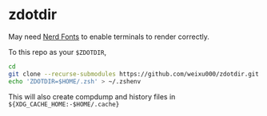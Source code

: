 # zdotdir

May need [Nerd Fonts](https://www.nerdfonts.com/font-downloads) to enable terminals to render correctly.

To this repo as your `$ZDOTDIR`,
```sh
cd
git clone --recurse-submodules https://github.com/weixu000/zdotdir.git .zsh
echo 'ZDOTDIR=$HOME/.zsh' > ~/.zshenv
```

This will also create compdump and history files in `${XDG_CACHE_HOME:-$HOME/.cache}`